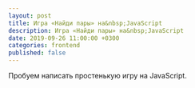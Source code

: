 ```yaml
---
layout: post
title: Игра «Найди пары» на&nbsp;JavaScript
description: Игра «Найди пары» на&nbsp;JavaScript
date: 2019-09-26 11:00:00 +0300
categories: frontend
published: false
---
```


<p>Пробуем написать простенькую игру на&nbsp;JavaScript.</p>
